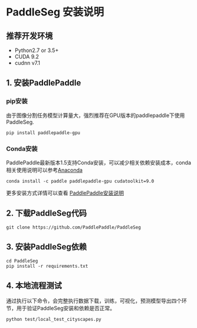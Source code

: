 # PaddleSeg 安装说明

## 推荐开发环境

* Python2.7 or 3.5+
* CUDA 9.2
* cudnn v7.1



## 1. 安装PaddlePaddle

### pip安装
 
由于图像分割任务模型计算量大，强烈推荐在GPU版本的paddlepaddle下使用PaddleSeg.
 
```
pip install paddlepaddle-gpu
```

### Conda安装
 
PaddlePaddle最新版本1.5支持Conda安装，可以减少相关依赖安装成本，conda相关使用说明可以参考[Anaconda](https://www.anaconda.com/distribution/)
 
```
conda install -c paddle paddlepaddle-gpu cudatoolkit=9.0
```
 
更多安装方式详情可以查看 [PaddlePaddle安装说明](https://www.paddlepaddle.org.cn/documentation/docs/zh/beginners_guide/install/index_cn.html)
 

## 2. 下载PaddleSeg代码
 
```
git clone https://github.com/PaddlePaddle/PaddleSeg
```
 

## 3. 安装PaddleSeg依赖
 
```
cd PaddleSeg
pip install -r requirements.txt
```
 

## 4. 本地流程测试
 
通过执行以下命令，会完整执行数据下载，训练，可视化，预测模型导出四个环节，用于验证PaddleSeg安装和依赖是否正常。
 
```
python test/local_test_cityscapes.py
```
